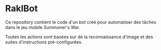 # RaklBot

Ce repository contient le code d'un bot créé pour automatiser des tâches dans le jeu mobile Summoner's War.

Toutes les actions sont basées sur de la reconnaissance d'image et des suites d'instructions pré-configurées.